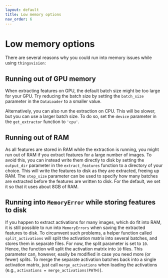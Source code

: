 ```yaml
---
layout: default
title: Low memory options
nav_order: 6
---
```


# Low memory options

There are several reasons why you could run into memory issues while using `thingsvision`:

## Running out of GPU memory

When extracting features on GPU, the default batch size might be too large for your GPU. Try reducing the batch size by setting the `batch_size` parameter in the `DataLoader` to a smaller value.

Alternatively, you can also run the extraction on CPU. This will be slower, but you can use a larger batch size. To do so, set the `device` parameter in the `get_extractor` function to `'cpu'`.

## Running out of RAM

As all features are stored in RAM while the extraction is running, you might run out of RAM if you extract features for a large number of images. To avoid this, you can instead write them directly to disk by setting the `output_dir` parameter in the `extract_features` function to a directory of your choice. This will write the features to disk as they are extracted, freeing up RAM. The `step_size` parameter can be used to specify how many batches are extracted before the features are written to disk. For the default, we set it so that it uses about 8GB of RAM.

## Running into `MemoryError` while storing features to disk
If you happen to extract activations for many images, which do fit into RAM, it is still possible to run into `MemoryErrors` when saving the extracted features to disk. To circumvent such problems, a helper function called `split_activations` will split the activation matrix into several batches, and stores them in separate files. For now, the split parameter is set to `10`. Hence, the function will split the activation matrix into `10` files. This parameter can, however, easily be modified in case you need more (or fewer) splits. To merge the separate activation batches back into a single activation matrix, just call `merge_activations` when loading the activations (e.g., `activations = merge_activations(PATH)`). 